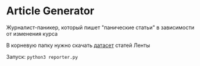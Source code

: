 # Article Generator

Журналист-паникер, который пишет "панические статьи" в зависимости от изменения курса

В корневую папку нужно скачать [датасет](https://www.kaggle.com/yutkin/corpus-of-russian-news-articles-from-lenta/) статей Ленты 

Запуск: `python3 reporter.py`
